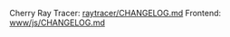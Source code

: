 Cherry Ray Tracer: [raytracer/CHANGELOG.md](raytracer/CHANGELOG.md)
Frontend: [www/js/CHANGELOG.md](www/js/CHANGELOG.md)